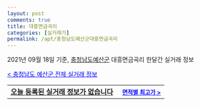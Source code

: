 ```yaml
---
layout: post
comments: true
title: 대흥면금곡리
categories: [실거래가]
permalink: /apt/충청남도예산군대흥면금곡리
---
```


2021년 09월 18일 기준, <a href="/apt/충청남도예산군">충청남도예산군</a> 대흥면금곡리 한달간 실거래 정보

<a style="color: blue;" href="/apt/충청남도예산군">< 충청남도 예산군 전체 실거래 정보</a>
<!---- start ---->
<table>
  <tr>
    <td colspan="4" style="font-weight: bold;"><a href="/apt/충청남도예산군대흥면금곡리{name_without_space}">오늘 등록된 실거래 정보가 없습니다</a> &nbsp;&nbsp;&nbsp; <a style="color: blue; font-size: smaller;" href="/apt/충청남도예산군대흥면금곡리{name_without_space}">면적별 최고가 ></a></td>
  </tr>
    
</table>
<!---- end ---->
    